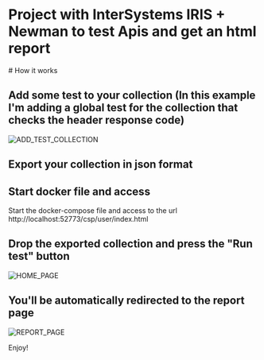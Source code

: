 
# Project with InterSystems IRIS + Newman to test Apis and get an html report


# How it works

## Add some test to your collection (In this example I'm adding a global test for the collection that checks the header response code)

![ADD_TEST_COLLECTION](https://github.com/daniel-aguilar-garcia/IRISApiTester/blob/main/screenshots/addtest.png)


## Export your collection in json format

## Start docker file and access

Start the docker-compose file and access to the url http://localhost:52773/csp/user/index.html

## Drop the exported collection and press the "Run test" button

![HOME_PAGE](https://github.com/daniel-aguilar-garcia/IRISApiTester/blob/main/screenshots/home.png)


## You'll be automatically redirected to the report page

![REPORT_PAGE](https://github.com/daniel-aguilar-garcia/IRISApiTester/blob/main/screenshots/report.png)


Enjoy!


